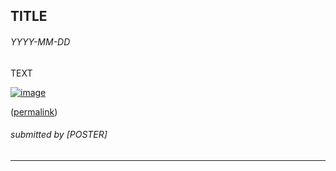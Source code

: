 TITLE
----

###### YYYY-MM-DD

TEXT

[![image](img/YYYY-MM-DD_link-to-image.jpg)](https://example.com)


([permalink](https://web.archive.org/web/....))

###### submitted by \[POSTER\]

---
